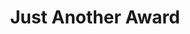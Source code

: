 ---
title: Just Another Award
year_date: 2017
source: Office of the Vice Governor
link: https://www.bellanaija.com/2018/03/softcom-women-in-technology/
---